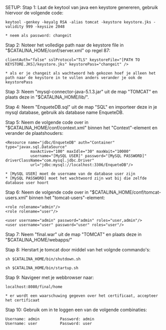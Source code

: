 SETUP:
Stap 1:
Laat de keytool van java een keystore genereren, gebruik hiervoor de volgende code:

	keytool -genkey -keyalg RSA -alias tomcat -keystore keystore.jks -validity 999 -keysize 2048

	* neem als password: changeit

Stap 2:
Noteer het volledige path naar de keystore file in "$CATALINA_HOME/conf/server.xml" op regel 87:

	clientAuth="false" sslProtocol="TLS" keystoreFile="[PATH TO KEYSTORE.JKS]/keystore.jks" keystorePass="changeit" />

	* als er je changeit als wachtwoord heb gekozen hoef je alleen het path naar de keystore in te vullen anders verander je ook de keystorePass

Stap 3:
Neem "mysql-connector-java-5.1.3.jar" uit de map "TOMCAT" en plaats deze in "$CATALINA_HOME/lib/".

Stap 4:
Neem "EnqueteDB.sql" uit de map "SQL" en importeer deze in je mysql database, gebruik als database name EnqueteDB.

Stap 5:
Neem de volgende code over in "$CATALINA_HOME/conf/context.xml" binnen het "Context"-element en verander de plaatshouders:

    <Resource name="jdbc/EnqueteDB" auth="Container" type="javax.sql.DataSource"
               maxActive="100" maxIdle="30" maxWait="10000"
               username="[MySQL USER]" password="[MySQL PASSWORD]" driverClassName="com.mysql.jdbc.Driver"
               url="jdbc:mysql://localhost:3306/EnqueteDB"/>

    * [MySQL USER] moet de username van de database user zijn
    * [MySQL PASSWORD] moet het wachtwoord zijn wat bij die zelfde database user hoort

Stap 6:
Neem de volgende code over in "$CATALINA_HOME/conf/tomcat-users.xml" binnen het "tomcat-users"-element:

	<role rolename="admin"/>
	<role rolename="user"/>

	<user username="admin" password="admin" roles="user,admin"/>
	<user username="user" password="user" roles="user"/>

Stap 7:
Neem "final.war" uit de map "TOMCAT" en plaats deze in "$CATALINA_HOME/webapps/"

Stap 8:
Herstart je tomcat door middel van het volgnde commando's:

	sh $CATALINA_HOME/bin/shutdown.sh

	sh $CATALINA_HOME/bin/startup.sh

Stap 9:
Navigeer met je webbrowser naar:

	localhost:8080/final/home

	* er wordt een waarschuwing gegeven over het certificaat, accepteer het certificaat

Stap 10:
Gebruik om in te loggen een van de volgende combinaties:
	
	Username: admin  		Password: admin
	Username: user 			Password: user